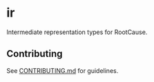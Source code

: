 # ir

Intermediate representation types for RootCause.

## Contributing

See [CONTRIBUTING.md](../CONTRIBUTING.md) for guidelines.
